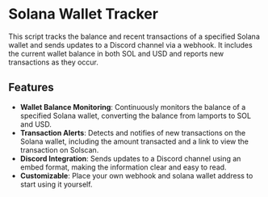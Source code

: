 # Solana Wallet Tracker

This script tracks the balance and recent transactions of a specified Solana wallet and sends updates to a Discord channel via a webhook. It includes the current wallet balance in both SOL and USD and reports new transactions as they occur.

## Features

- **Wallet Balance Monitoring**: Continuously monitors the balance of a specified Solana wallet, converting the balance from lamports to SOL and USD.
- **Transaction Alerts**: Detects and notifies of new transactions on the Solana wallet, including the amount transacted and a link to view the transaction on Solscan.
- **Discord Integration**: Sends updates to a Discord channel using an embed format, making the information clear and easy to read.
- **Customizable**: Place your own webhook and solana wallet address to start using it yourself.
